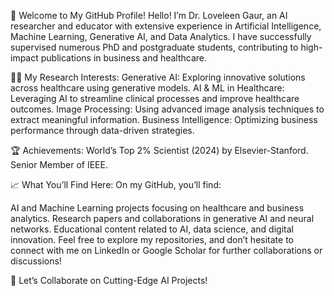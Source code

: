 👋 Welcome to My GitHub Profile!
Hello! I’m Dr. Loveleen Gaur, an AI researcher and educator with extensive experience in Artificial Intelligence, Machine Learning, Generative AI, and Data Analytics. 
I have successfully supervised numerous PhD and postgraduate students, contributing to high-impact publications in business and healthcare.

👩‍🔬 My Research Interests:
Generative AI: Exploring innovative solutions across healthcare using generative models.
AI & ML in Healthcare: Leveraging AI to streamline clinical processes and improve healthcare outcomes.
Image Processing: Using advanced image analysis techniques to extract meaningful information.
Business Intelligence: Optimizing business performance through data-driven strategies.

🏆 Achievements:
World’s Top 2% Scientist (2024) by Elsevier-Stanford.
Senior Member of IEEE.

📈 What You’ll Find Here:
On my GitHub, you’ll find:

AI and Machine Learning projects focusing on healthcare and business analytics.
Research papers and collaborations in generative AI and neural networks.
Educational content related to AI, data science, and digital innovation.
Feel free to explore my repositories, and don’t hesitate to connect with me on LinkedIn or Google Scholar for further collaborations or discussions!

🔗 Let’s Collaborate on Cutting-Edge AI Projects!

